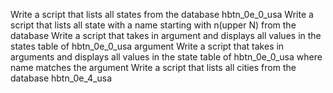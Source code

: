 Write a script that lists all states from the database hbtn_0e_0_usa
Write a script that lists all state with a name starting with n(upper N) from the database
Write a script that takes in argument and displays all values in the states table of hbtn_0e_0_usa argument
Write a script that takes in arguments and displays all values in the state table of hbtn_0e_0_usa where name matches the argument
Write a script that lists all cities from the database hbtn_0e_4_usa
